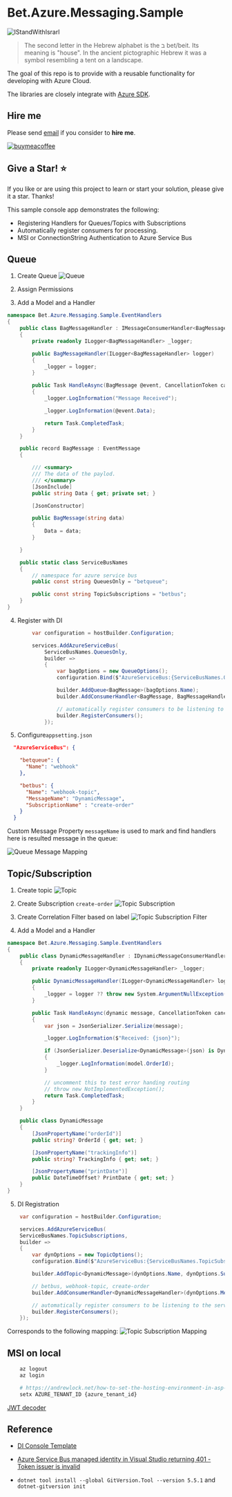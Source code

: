 ﻿# Bet.Azure.Messaging.Sample

![IStandWithIsrarl](../../img/IStandWithIsrael.png)

> The second letter in the Hebrew alphabet is the ב bet/beit. Its meaning is "house". In the ancient pictographic Hebrew it was a symbol resembling a tent on a landscape.

The goal of this repo is to provide with a reusable functionality for developing with Azure Cloud.

The libraries are closely integrate with [Azure SDK](https://azure.microsoft.com/en-us/downloads/).

## Hire me

Please send [email](mailto:info@kingdavidconsulting.com) if you consider to **hire me**.

[![buymeacoffee](https://www.buymeacoffee.com/assets/img/custom_images/orange_img.png)](https://www.buymeacoffee.com/vyve0og)

## Give a Star! :star:

If you like or are using this project to learn or start your solution, please give it a star. Thanks!


This sample console app demonstrates the following:

- Registering Handlers for Queues/Topics with Subscriptions
- Automatically register consumers for processing.
- MSI or ConnectionString Authentication to Azure Service Bus

## Queue

1. Create Queue ![Queue](../../img/azure-servicebus-queue-create.png)

2. Assign Permissions

3. Add a Model and a Handler

```csharp
namespace Bet.Azure.Messaging.Sample.EventHandlers
{
    public class BagMessageHandler : IMessageConsumerHandler<BagMessage>
    {
        private readonly ILogger<BagMessageHandler> _logger;

        public BagMessageHandler(ILogger<BagMessageHandler> logger)
        {
            _logger = logger;
        }

        public Task HandleAsync(BagMessage @event, CancellationToken cancellationToken = default)
        {
            _logger.LogInformation("Message Received");

            _logger.LogInformation(@event.Data);

            return Task.CompletedTask;
        }
    }

    public record BagMessage : EventMessage
    {

        /// <summary>
        /// The data of the paylod.
        /// </summary>
        [JsonInclude]
        public string Data { get; private set; }

        [JsonConstructor]

        public BagMessage(string data)
        {
            Data = data;
        }

    }

    public static class ServiceBusNames
    {
        // namespace for azure service bus
        public const string QueuesOnly = "betqueue";

        public const string TopicSubscriptions = "betbus";
    }
}

```

4. Register with DI

```csharp
        var configuration = hostBuilder.Configuration;

        services.AddAzureServiceBus(
            ServiceBusNames.QueuesOnly,
            builder =>
            {
                var bagOptions = new QueueOptions();
                configuration.Bind($"AzureServiceBus:{ServiceBusNames.QueuesOnly}", bagOptions);

                builder.AddQueue<BagMessage>(bagOptions.Name);
                builder.AddConsumerHandler<BagMessage, BagMessageHandler>(bagOptions.Name);

                // automatically register consumers to be listening to the service bus.
                builder.RegisterConsumers();
            });
```

5. Configure`appsetting.json`

```json
  "AzureServiceBus": {

    "betqueue": {
      "Name": "webhook"
    },

    "betbus": {
      "Name": "webhook-topic",
      "MessageName": "DynamicMessage",
      "SubscriptionName" : "create-order"
    }
  }
```

Custom Message Property `messageName` is used to mark and find handlers here is resulted message in the queue:

![Queue Message Mapping](../../img/betqueue-bagmessage-mapping.png)

## Topic/Subscription

1. Create topic ![Topic](../../img/azure-servicebus-topic-create.png)

2. Create Subscription `create-order` ![Topic Subscription](../../img/azure-servicebus-subscription-create.png)

3. Create Correlation Filter based on label ![Topic Subscription Filter](../../img/azure-servicebus-subscription-filter.png)

4. Add a Model and a Handler

```csharp
namespace Bet.Azure.Messaging.Sample.EventHandlers
{
    public class DynamicMessageHandler : IDynamicMessageConsumerHandler
    {
        private readonly ILogger<DynamicMessageHandler> _logger;

        public DynamicMessageHandler(ILogger<DynamicMessageHandler> logger)
        {
            _logger = logger ?? throw new System.ArgumentNullException(nameof(logger));
        }

        public Task HandleAsync(dynamic message, CancellationToken cancellationToken = default)
        {
            var json = JsonSerializer.Serialize(message);

            _logger.LogInformation($"Received: {json}");

            if (JsonSerializer.Deserialize<DynamicMessage>(json) is DynamicMessage model)
            {
                _logger.LogInformation(model.OrderId);
            }

            // uncomment this to test error handing routing
            // throw new NotImplementedException();
            return Task.CompletedTask;
        }
    }

    public class DynamicMessage
    {
        [JsonPropertyName("orderId")]
        public string? OrderId { get; set; }

        [JsonPropertyName("trackingInfo")]
        public string? TrackingInfo { get; set; }

        [JsonPropertyName("printDate")]
        public DateTimeOffset? PrintDate { get; set; }
    }
}
```

5. DI Registration

```csharp
    var configuration = hostBuilder.Configuration;

    services.AddAzureServiceBus(
    ServiceBusNames.TopicSubscriptions,
    builder =>
    {
        var dynOptions = new TopicOptions();
        configuration.Bind($"AzureServiceBus:{ServiceBusNames.TopicSubscriptions}", dynOptions);

        builder.AddTopic<DynamicMessage>(dynOptions.Name, dynOptions.SubscriptionName);

        // betbus, webhook-topic, create-order
        builder.AddConsumerHandler<DynamicMessageHandler>(dynOptions.MessageName, dynOptions.Name, dynOptions.SubscriptionName);

        // automatically register consumers to be listening to the service bus.
        builder.RegisterConsumers();
    });
```

Corresponds to the following mapping:
![Topic Subscription Mapping](../../img/betbus-dynamicmessage-mapping.png)

## MSI on local

```bash
    az logout
    az login

    # https://andrewlock.net/how-to-set-the-hosting-environment-in-asp-net-core/
    setx AZURE_TENANT_ID {azure_tenant_id}
```

[JWT decoder](https://jwt.ms/)

## Reference

- [DI Console Template](https://github.com/kdcllc/Bet.Extensions.Templating)
- [Azure Service Bus managed identity in Visual Studio returning 401 - Token issuer is invalid](https://stackoverflow.com/questions/67671421/azure-service-bus-managed-identity-in-visual-studio-returning-401-token-issuer)

- `dotnet tool install --global GitVersion.Tool --version 5.5.1` and `dotnet-gitversion init`
